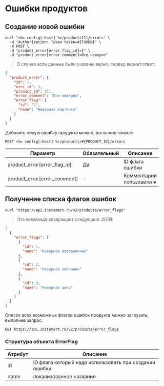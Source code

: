 # Ошибки продуктов

## Создание новой ошибки

```shell
curl "<%= config[:host] %>/product/111/errors" \
  -H "Authorization: Token token=#{TOKEN}" \
  -X POST \
  -d "product_error[error_flag_id]=1" \
  -d "product_error[error_comment]=Все неверно"
```

> В случае если данные были указаны верно, сервер вернет ответ:

```json
{
  "product_error": {
    "id": 1,
    "user_id": 1,
    "product_id": 111,
    "error_comment": "Все неверно",
    "error_flag": {
      "id": "1",
      "name": "Неверная картинка"
    }
  }
}
```

Добавить новую ошибку продукта можно, выполнив запрос:

`POST <%= config[:host] %>/products/#{PRODUCT_ID}/errors`

Параметр | Обязательный | Описание
--------- | ------- | -----------
product_error[error_flag_id] | Да | ID флага ошибки
product_error[error_comment] | - | Комментарий пользователя

## Получение списка флагов ошибок

```shell
curl "https://api.instamart.ru/v2/products/error_flags"
```
> Эта комманда возвращает следующий JSON:

```json
[
  {
    "error_flags": [
      {
        "id": 1,
        "name": "Неверное изображение"
      },
      {
        "id": 2,
        "name": "Неверное описание"
      },
      {
        "id": 3,
        "name": "Неверная цена"
      }
    ]
  }
]
```

Список всех возможных флагов ошибок продукта можно загрузить, выполнив запрос:

`GET https://api.instamart.ru/v2/products/error_flags`

### Структура объекта ErrorFlag

Атрибут | Описание
--------- | -----------
id | ID флага который надо использовать при создании ошибки
name | локализованное название
